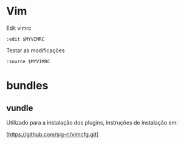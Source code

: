 # Vim

Edit vimrc

```
:edit $MYVIMRC
```

Testar as modificações

```
:source $MYVIMRC
```

# bundles

## vundle

Utilizado para a instalação dos plugins, instruções de instalação em:

[https://github.com/sig-rj/vimcfg.git]